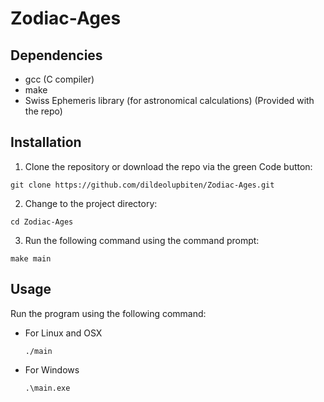 # Zodiac-Ages

## Dependencies

- gcc (C compiler)
- make
- Swiss Ephemeris library (for astronomical calculations) (Provided with the repo)

## Installation

1. Clone the repository or download the repo via the green Code button:

`git clone https://github.com/dildeolupbiten/Zodiac-Ages.git`

2. Change to the project directory:

`cd Zodiac-Ages`
   
3. Run the following command using the command prompt:

`make main`

## Usage

Run the program using the following command:

- For Linux and OSX

    `./main`

- For Windows

    `.\main.exe`

